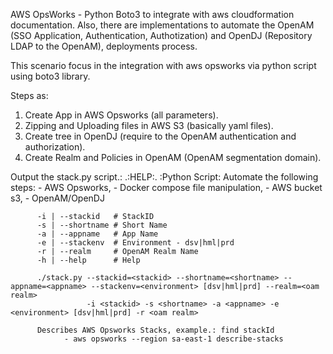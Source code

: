 AWS OpsWorks - Python Boto3 to integrate with aws cloudformation documentation.
Also, there are implementations to automate the OpenAM (SSO Application, Authentication, Authotization) and OpenDJ (Repository LDAP to the OpenAM), 
deployments process.

This scenario focus in the integration with aws opsworks via python script using boto3 library.

Steps as:
  1) Create App in AWS Opsworks (all parameters).
  2) Zipping and Uploading files in AWS S3 (basically yaml files).
  3) Create tree in OpenDJ (require to the OpenAM authentication and authorization).
  4) Create Realm and Policies in OpenAM (OpenAM segmentation domain).


Output the stack.py script.:
.:HELP:. :Python Script:
                   Automate the following steps:
                   - AWS Opsworks,
                   - Docker compose file manipulation,
                   - AWS bucket s3,
                   - OpenAM/OpenDJ

          -i | --stackid   # StackID
          -s | --shortname # Short Name
          -a | --appname   # App Name
          -e | --stackenv  # Environment - dsv|hml|prd
          -r | --realm     # OpenAM Realm Name
          -h | --help      # Help

          ./stack.py --stackid=<stackid> --shortname=<shortname> --appname=<appname> --stackenv=<environment> [dsv|hml|prd] --realm=<oam realm>
                     -i <stackid> -s <shortname> -a <appname> -e <environment> [dsv|hml|prd] -r <oam realm>

          Describes AWS Opsworks Stacks, example.: find stackId
                - aws opsworks --region sa-east-1 describe-stacks
